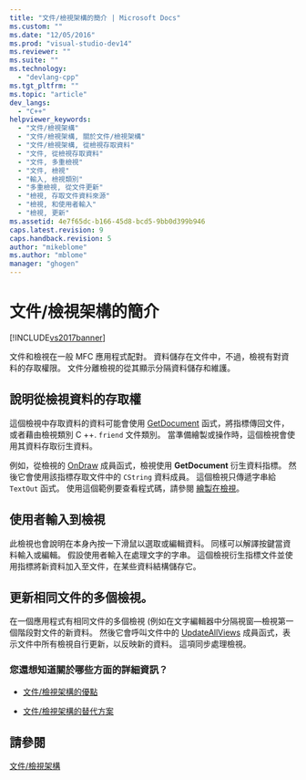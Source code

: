 ```yaml
---
title: "文件/檢視架構的簡介 | Microsoft Docs"
ms.custom: ""
ms.date: "12/05/2016"
ms.prod: "visual-studio-dev14"
ms.reviewer: ""
ms.suite: ""
ms.technology: 
  - "devlang-cpp"
ms.tgt_pltfrm: ""
ms.topic: "article"
dev_langs: 
  - "C++"
helpviewer_keywords: 
  - "文件/檢視架構"
  - "文件/檢視架構, 關於文件/檢視架構"
  - "文件/檢視架構, 從檢視存取資料"
  - "文件, 從檢視存取資料"
  - "文件, 多重檢視"
  - "文件, 檢視"
  - "輸入, 檢視類別"
  - "多重檢視, 從文件更新"
  - "檢視, 存取文件資料來源"
  - "檢視, 和使用者輸入"
  - "檢視, 更新"
ms.assetid: 4e7f65dc-b166-45d8-bcd5-9bb0d399b946
caps.latest.revision: 9
caps.handback.revision: 5
author: "mikeblome"
ms.author: "mblome"
manager: "ghogen"
---
```

# 文件/檢視架構的簡介
[!INCLUDE[vs2017banner](../assembler/inline/includes/vs2017banner.md)]

文件和檢視在一般 MFC 應用程式配對。  資料儲存在文件中，不過，檢視有對資料的存取權限。  文件分離檢視的從其顯示分隔資料儲存和維護。  
  
## 說明從檢視資料的存取權  
 這個檢視中存取資料的資料可能會使用 [GetDocument](../Topic/CView::GetDocument.md) 函式，將指標傳回文件，或者藉由檢視類別 C \+\+. `friend` 文件類別。  當準備繪製或操作時，這個檢視會使用其資料存取衍生資料。  
  
 例如，從檢視的 [OnDraw](../Topic/CView::OnDraw.md) 成員函式，檢視使用 **GetDocument** 衍生資料指標。  然後它會使用該指標存取文件中的 `CString` 資料成員。  這個檢視只傳遞字串給 `TextOut` 函式。  使用這個範例要查看程式碼，請參閱 [繪製在檢視](../mfc/drawing-in-a-view.md)。  
  
## 使用者輸入到檢視  
 此檢視也會說明在本身內按一下滑鼠以選取或編輯資料。  同樣可以解譯按鍵當資料輸入或編輯。  假設使用者輸入在處理文字的字串。  這個檢視衍生指標文件並使用指標將新資料加入至文件，在某些資料結構儲存它。  
  
## 更新相同文件的多個檢視。  
 在一個應用程式有相同文件的多個檢視 \(例如在文字編輯器中分隔視窗—檢視第一個階段對文件的新資料。  然後它會呼叫文件中的 [UpdateAllViews](../Topic/CDocument::UpdateAllViews.md) 成員函式，表示文件中所有檢視自行更新，以反映新的資料。  這項同步處理檢視。  
  
### 您還想知道關於哪些方面的詳細資訊？  
  
-   [文件\/檢視架構的優點](../mfc/advantages-of-the-document-view-architecture.md)  
  
-   [文件\/檢視架構的替代方案](../mfc/alternatives-to-the-document-view-architecture.md)  
  
## 請參閱  
 [文件\/檢視架構](../mfc/document-view-architecture.md)